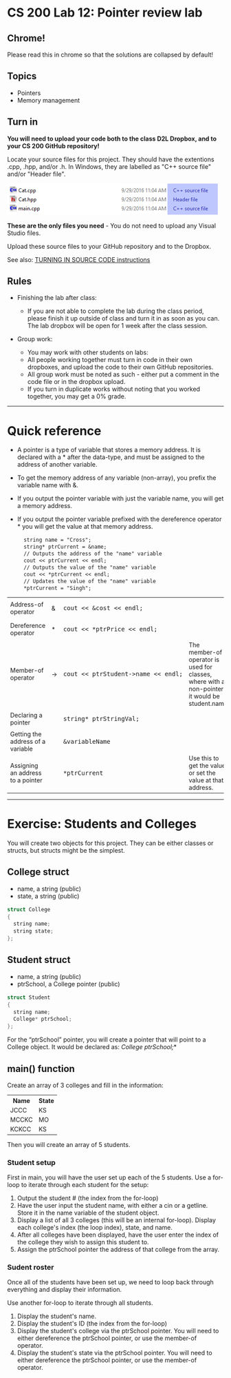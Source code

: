 # CS 200 Lab 12: Pointer review lab

## Chrome!

Please read this in chrome so that the solutions are collapsed by default!

## Topics

* Pointers
* Memory management

## Turn in

**You will need to upload your code both to the class D2L Dropbox, and to your CS 200 GitHub repository!**

Locate your source files for this project. They should have the extentions .cpp, .hpp, and/or .h. In Windows, they are labelled as "C++ source file" and/or "Header file". 


![Windows, you're annoying.](images/sourcefiles.png)

**These are the only files you need** - You do not need to upload any Visual Studio files.

Upload these source files to your GitHub repository and to the Dropbox.

See also: 
[TURNING IN SOURCE CODE instructions](https://github.com/Rachels-Courses/Course-Common-Files/blob/master/How-to/Turning%20in%20source%20code.md)



## Rules

* Finishing the lab after class:
   * If you are not able to complete the lab during the class period, please finish it up outside of class and turn it in as soon as you can. The lab dropbox will be open for 1 week after the class session.

* Group work:
   * You may work with other students on labs:
   * All people working together must turn in code in their own dropboxes, and upload the code to their own GitHub repositories.
   * All group work must be noted as such - either put a comment in the code file or in the dropbox upload.
   * If you turn in duplicate works without noting that you worked together, you may get a 0% grade.

---

# Quick reference

* A pointer is a type of variable that stores a memory address. It is declared with a * after the data-type, and must be assigned to the address of another variable.
* To get the memory address of any variable (non-array), you prefix the variable name with &.
* If you output the pointer variable with just the variable name, you will get a memory address.
* If you output the pointer variable prefixed with the dereference operator * you will get the value at that memory address.

        string name = "Cross";
        string* ptrCurrent = &name;
        // Outputs the address of the "name" variable
        cout << ptrCurrent << endl;
        // Outputs the value of the "name" variable
        cout << *ptrCurrent << endl;
        // Updates the value of the "name" variable
        *ptrCurrent = "Singh";

<table>

<tr>
<td>Address-of operator</td>
<td>&</td>
<td><pre>
cout << &cost << endl;
</pre></td>
<td></td>
</tr>

<tr>
<td>Dereference operator</td>
<td>*</td>
<td><pre>
cout << *ptrPrice << endl;
</pre></td>
<td></td>
</tr>

<tr>
<td>Member-of operator</td>
<td>-></td>
<td><pre>
cout << ptrStudent->name << endl;
</pre></td>
<td>The member-of operator is used for classes, where with a non-pointer it would be student.name</td>
</tr>

<tr>
<td>Declaring a pointer</td>
<td></td>
<td><pre>
string* ptrStringVal;
</pre></td>
<td></td>
</tr>

<tr>
<td>Getting the address of a variable</td>
<td></td>
<td><pre>
&variableName
</pre></td>
<td></td>
</tr>

<tr>
<td>Assigning an address to a pointer</td>
<td></td>
<td><pre>
*ptrCurrent
</pre></td>
<td>Use this to get the value, or set the value at that address.</td>
</tr>

</table>

---

# Exercise: Students and Colleges

You will create two objects for this project. They can be either classes or structs, but structs might be
the simplest.

## College struct

* name, a string (public)
* state, a string (public)

```c++
struct College
{
  string name;
  string state;
};
```

## Student struct

* name, a string (public)
* ptrSchool, a College pointer (public)

```c++
struct Student
{
  string name;
  College* ptrSchool;
};
```

For the “ptrSchool” pointer, you will create a pointer that will point to a College object. It would be
declared as: **College* ptrSchool;**

## main() function

Create an array of 3 colleges and fill in the information:

<table>
<tr>
<th>Name</th>
<th>State</th>
</tr>

<tr>
<td>JCCC</td>
<td>KS</td>
</tr>

<tr>
<td>MCCKC</td>
<td>MO</td>
</tr>

<tr>
<td>KCKCC</td>
<td>KS</td>
</tr>
</table>

Then you will create an array of 5 students.

### Student setup

First in main, you will have the user set up each of the 5 students. Use a for-loop to iterate through each
student for the setup:

1. Output the student # (the index from the for-loop)
2. Have the user input the student name, with either a cin or a getline. Store it in the name variable
of the student object.
3. Display a list of all 3 colleges (this will be an internal for-loop). Display each college's index
(the loop index), state, and name.
4. After all colleges have been displayed, have the user enter the index of the college they wish to
assign this student to.
5. Assign the ptrSchool pointer the address of that college from the array.

### Sudent roster

Once all of the students have been set up, we need to loop back through everything and display their
information.

Use another for-loop to iterate through all students.

1. Display the student's name.
2. Display the student's ID (the index from the for-loop)
3. Display the student's college via the ptrSchool pointer. You will need to either dereference
the ptrSchool pointer, or use the member-of operator.
4. Display the student's state via the ptrSchool pointer. You will need to either dereference
the ptrSchool pointer, or use the member-of operator.
